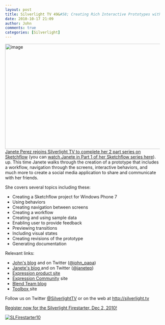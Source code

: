 ```yaml
---
layout: post
title: Silverlight TV 49&#58; Creating Rich Interactive Prototypes with Sketchflow - Part 2
date: 2010-10-17 21:09
author: John
comments: true
categories: [Silverlight]
---
```

<p><a href="http://jpapa.me/sltv49"><img style="background-image: none; border-bottom: 0px; border-left: 0px; padding-left: 0px; padding-right: 0px; display: inline; border-top: 0px; border-right: 0px; padding-top: 0px" title="image" border="0" alt="image" src="/wp-content/uploads/files/media/image/Windows-Live-Writer/b456a2f4cd3c_FE88/image_3.png" width="607" height="343" /></a>       <a href="http://jpapa.me/sltv49">Janete Perez rejoins Silverlight TV to complete her 2 part series on Sketchflow</a> (you can <a href="http://jpapa.me/sltv48">watch Janete in Part 1 of her Sketchflow series here</a>). up. This time Janete walks through the creation of a prototype that includes a workflow, navigation through the screens, interactive behaviors, and much more to create a social media application to share and communicate with her friends.</p>  <p>She covers several topics including these:</p>  <ul>   <li>Creating a Sketchflow project for Windows Phone 7 </li>    <li>Using behaviors </li>    <li>Creating navigation between screens </li>    <li>Creating a workflow&#160; </li>    <li>Creating and using sample data&#160; </li>    <li>Enabling user to provide feedback </li>    <li>Previewing transitions </li>    <li>Including visual states </li>    <li>Creating revisions of the prototype </li>    <li>Generating documentation </li> </ul>  <p>Relevant links: </p>  <ul>   <li><a href="/">John's blog</a> and on Twitter (<a href="http://twitter.com/john_papa">@john_papa</a>) </li>    <li><a href="http://www.sunnypixels.com/">Janete's blog </a>and on Twitter (<a href="http://www.twitter.com/janetep">@janetep</a>) </li>    <li><a href="http://www.microsoft.com/expression">Expression product site </a></li>    <li><a href="http://blogs.msdn.com/expression">Expression Community</a> site </li>    <li><a href="http://blogs.msdn.com/expression">Blend Team blog</a></li>    <li><a href="http://www.microsoft.com/design/toolbox/">Toolbox </a>site </li> </ul>  <p>Follow us on Twitter <a href="http://www.twitter.com/SilverlightTV">@SilverlightTV</a> or on the web at <a href="http://silverlight.tv/">http://silverlight.tv</a></p>  <p><a href="http://jpapa.me/slfs10">Register now for the Silverlight Firestarter, Dec 2, 2010!</a></p>  <p><a href="http://jpapa.me/slfs10"><img alt="SLFirestarter10" src="/wp-content/uploads/files/downloads/SLFirestarter_300X250.jpg" /></a></p>  <ul></ul>

